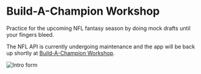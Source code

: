 # Build-A-Champion Workshop

Practice for the upcoming NFL fantasy season by doing mock drafts until your fingers bleed.

The NFL API is currently undergoing maintenance and the app will be back up shortly at [Build-A-Champion Workshop](https://romantic-yonath-4a367e.netlify.app/).

<img src="./readme-pictures/reduxForm.png"
     alt="Intro form"
     style="float: left; margin-right: 10px;" />
